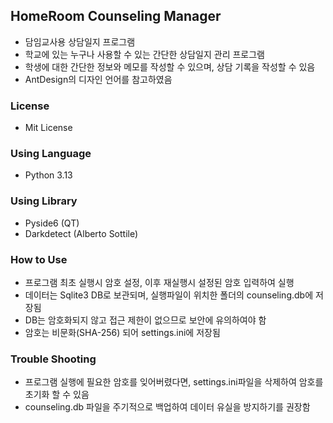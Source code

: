 ## HomeRoom Counseling Manager

-   담임교사용 상담일지 프로그램
-   학교에 있는 누구나 사용할 수 있는 간단한 상담일지 관리 프로그램
-   학생에 대한 간단한 정보와 메모를 작성할 수 있으며, 상담 기록을 작성할 수 있음
-   AntDesign의 디자인 언어를 참고하였음

### License

-   Mit License

### Using Language

-   Python 3.13

### Using Library

-   Pyside6 (QT)
-   Darkdetect (Alberto Sottile)

### How to Use

-   프로그램 최초 실행시 암호 설정, 이후 재실행시 설정된 암호 입력하여 실행
-   데이터는 Sqlite3 DB로 보관되며, 실행파일이 위치한 폴더의 counseling.db에 저장됨
-   DB는 암호화되지 않고 접근 제한이 없으므로 보안에 유의하여야 함
-   암호는 비문화(SHA-256) 되어 settings.ini에 저장됨

### Trouble Shooting

-   프로그램 실행에 필요한 암호를 잊어버렸다면, settings.ini파일을 삭제하여 암호를 초기화 할 수 있음
-   counseling.db 파일을 주기적으로 백업하여 데이터 유실을 방지하기를 권장함
